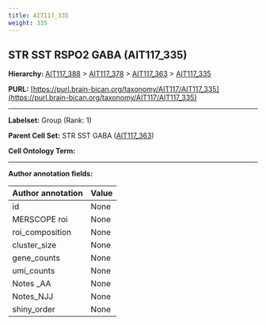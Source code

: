 ```yaml
---
title: AIT117_335
weight: 335
---
```

## STR SST RSPO2 GABA (AIT117_335)
<b>Hierarchy: </b>
[AIT117_388](../AIT117_388) >
[AIT117_378](../AIT117_378) >
[AIT117_363](../AIT117_363) >
[AIT117_335](../AIT117_335)

**PURL:** [https://purl.brain-bican.org/taxonomy/AIT117/AIT117_335](https://purl.brain-bican.org/taxonomy/AIT117/AIT117_335)

---


**Labelset:** Group (Rank: 1)

**Parent Cell Set:** STR SST GABA ([AIT117_363](../AIT117_363))



**Cell Ontology Term:** 

[MARKER GENES.]: #


---

[TRANSFERRED ANNOTATIONS.]: #


[AUTHOR ANNOTATION FIELDS.]: #


**Author annotation fields:**

| Author annotation | Value |
|-------------------|-------|
|id|None|
|MERSCOPE roi|None|
|roi_composition|None|
|cluster_size|None|
|gene_counts|None|
|umi_counts|None|
|Notes _AA|None|
|Notes_NJJ|None|
|shiny_order|None|
